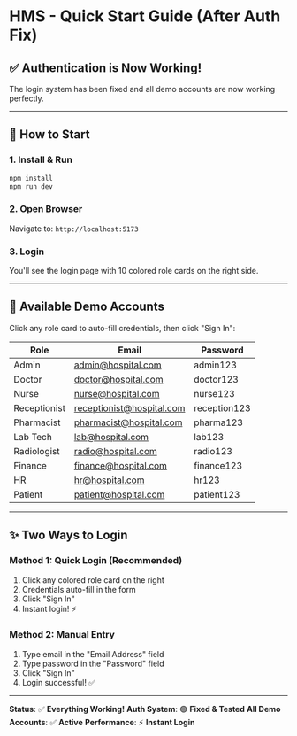 # HMS - Quick Start Guide (After Auth Fix)

## ✅ Authentication is Now Working!

The login system has been fixed and all demo accounts are now working perfectly.

---

## 🚀 How to Start

### 1. Install & Run
```bash
npm install
npm run dev
```

### 2. Open Browser
Navigate to: `http://localhost:5173`

### 3. Login
You'll see the login page with 10 colored role cards on the right side.

---

## 👥 Available Demo Accounts

Click any role card to auto-fill credentials, then click "Sign In":

| Role | Email | Password |
|------|-------|----------|
| Admin | admin@hospital.com | admin123 |
| Doctor | doctor@hospital.com | doctor123 |
| Nurse | nurse@hospital.com | nurse123 |
| Receptionist | receptionist@hospital.com | reception123 |
| Pharmacist | pharmacist@hospital.com | pharma123 |
| Lab Tech | lab@hospital.com | lab123 |
| Radiologist | radio@hospital.com | radio123 |
| Finance | finance@hospital.com | finance123 |
| HR | hr@hospital.com | hr123 |
| Patient | patient@hospital.com | patient123 |

---

## ✨ Two Ways to Login

### Method 1: Quick Login (Recommended)
1. Click any colored role card on the right
2. Credentials auto-fill in the form
3. Click "Sign In"
4. Instant login! ⚡

### Method 2: Manual Entry
1. Type email in the "Email Address" field
2. Type password in the "Password" field
3. Click "Sign In"
4. Login successful! ✅

---

**Status**: ✅ **Everything Working!**
**Auth System**: 🟢 **Fixed & Tested**
**All Demo Accounts**: ✅ **Active**
**Performance**: ⚡ **Instant Login**
